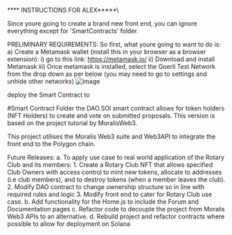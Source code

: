**** INSTRUCTIONS FOR ALEX*****\


Since youre going to create a brand new front end, you can ignore everything except for 'SmartContracts' folder.

PRELIMINARY REQUIREMENTS:
So first, what youre going to want to do is:
 a) Create a Metamask wallet (install this in your browser as a browser extension):
 i) go to this link: https://metamask.io/ 
 ii) Download and install Metamask
 iii) Once metamask is installed, select the Goerli Test Network from the drop down as per below (you may need to go to settings and unhide other networks)
 ![image](https://user-images.githubusercontent.com/35590284/202651176-50f4f740-7d55-4dc7-b19f-d162766d1836.png)

 

 
 deploy the Smart Contract to 









#Smart Contract Folder
the DAO.SOl smart contract allows for token holders (NFT Holders) to create and vote on submitted proposals.
This version is based on the project tutorial by MoralisWeb3.

This project utilises the Moralis Web3 suite and Web3API to integrate the front end to the Polygon chain. 

Future Releases:
a. To apply use case to real world application of the Rotary Club and its members:
    1. Create a Rotary Club NFT that allows specified Club Owners with access control to mint new tokens, allocate to addresses (i.e club members), and to destroy tokens (when a member leaves the club).
    2. Modify DAO contract to change ownership structure so in line with required rules and logic
    3. Modify front end to cater for Rotary Club use case.
b. Add functionality for the Home.js to include the Forum and Documentation pages
c. Refactor code to decouple the project from Moralis Web3 APIs to an alternative.
d. Rebuild project and refactor contracts where possible to allow for deployment on Solana
